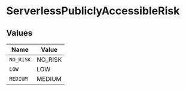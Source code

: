 # ServerlessPubliclyAccessibleRisk


## Values

| Name      | Value     |
| --------- | --------- |
| `NO_RISK` | NO_RISK   |
| `LOW`     | LOW       |
| `MEDIUM`  | MEDIUM    |
